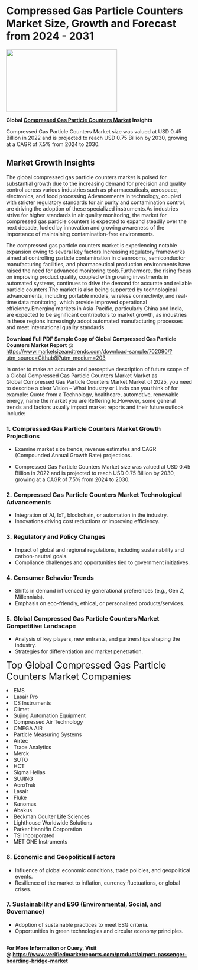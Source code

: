 <H1>Compressed Gas Particle Counters Market Size, Growth and Forecast from 2024 - 2031</H1><img class="aligncenter size-medium wp-image-584254" src="https://thirdeyenews.in/wp-content/uploads/2024/09/Global-Market-Research-300x168.jpeg" alt="" width="300" height="168" /><p><strong>Global&nbsp;<a href="https://www.marketsizeandtrends.com/download-sample/702090/?utm_source=Github8j?utm_medium=203">Compressed Gas Particle Counters Market</a> Insights</strong></p><p>Compressed Gas Particle Counters Market size was valued at USD 0.45 Billion in 2022 and is projected to reach USD 0.75 Billion by 2030, growing at a CAGR of 7.5% from 2024 to 2030.</p><p><h2>Market Growth Insights</h2> <p>The global compressed gas particle counters market is poised for substantial growth due to the increasing demand for precision and quality control across various industries such as pharmaceuticals, aerospace, electronics, and food processing.Advancements in technology, coupled with stricter regulatory standards for air purity and contamination control, are driving the adoption of these specialized instruments.As industries strive for higher standards in air quality monitoring, the market for compressed gas particle counters is expected to expand steadily over the next decade, fueled by innovation and growing awareness of the importance of maintaining contamination-free environments.</p> <p>The compressed gas particle counters market is experiencing notable expansion owing to several key factors.Increasing regulatory frameworks aimed at controlling particle contamination in cleanrooms, semiconductor manufacturing facilities, and pharmaceutical production environments have raised the need for advanced monitoring tools.Furthermore, the rising focus on improving product quality, coupled with growing investments in automated systems, continues to drive the demand for accurate and reliable particle counters.The market is also being supported by technological advancements, including portable models, wireless connectivity, and real-time data monitoring, which provide improved operational efficiency.Emerging markets in Asia-Pacific, particularly China and India, are expected to be significant contributors to market growth, as industries in these regions increasingly adopt automated manufacturing processes and meet international quality standards.</p> <p><span class=""><strong>Download Full PDF Sample Copy of Global Compressed Gas Particle Counters Market Report</strong> @ <a href="https://www.marketsizeandtrends.com/download-sample/702090/?utm_source=Github8j?utm_medium=203" target="_blank">https://www.marketsizeandtrends.com/download-sample/702090/?utm_source=Github8j?utm_medium=203</a></span></p><p>In order to make an accurate and perceptive description of future scope of a Global&nbsp;Compressed Gas Particle Counters Market Market as Global&nbsp;Compressed Gas Particle Counters Market Market of 2025, you need to describe a clear Vision &ndash; What Industry or Linda can you think of for example: Quote from a Technology, healthcare, automotive, renewable energy, name the market you are Reffering to.However, some general trends and factors usually impact market reports and their future outlook include:</p><h3>1.&nbsp;<strong>Compressed Gas Particle Counters Market Growth Projections</strong></h3><ul><li>Examine market size trends, revenue estimates and CAGR (Compounded Annual Growth Rate) projections.</li><li><p>Compressed Gas Particle Counters Market size was valued at USD 0.45 Billion in 2022 and is projected to reach USD 0.75 Billion by 2030, growing at a CAGR of 7.5% from 2024 to 2030.</p></li></ul><h3>2.&nbsp;<strong>Compressed Gas Particle Counters Market Technological Advancements</strong></h3><ul><li>Integration of AI, IoT, blockchain, or automation in the industry.</li><li>Innovations driving cost reductions or improving efficiency.</li></ul><h3>3.&nbsp;<strong>Regulatory and Policy Changes</strong></h3><ul><li>Impact of global and regional regulations, including sustainability and carbon-neutral goals.</li><li>Compliance challenges and opportunities tied to government initiatives.</li></ul><h3>4.&nbsp;<strong>Consumer Behavior Trends</strong></h3><ul><li>Shifts in demand influenced by generational preferences (e.g., Gen Z, Millennials).</li><li>Emphasis on eco-friendly, ethical, or personalized products/services.</li></ul><h3>5.&nbsp;<strong>Global Compressed Gas Particle Counters Market Competitive Landscape</strong></h3><ul><li>Analysis of key players, new entrants, and partnerships shaping the industry.</li><li>Strategies for differentiation and market penetration.</li></ul><p data-pm-slice="1 1 []"><span style="color: inherit; font-family: inherit; font-size: 25px;">Top Global Compressed Gas Particle Counters Market Companies</span></p><div class="" data-test-id=""><p><li>EMS</li><li> Lasair Pro</li><li> CS Instruments</li><li> Climet</li><li> Sujing Automation Equipment</li><li> Compressed Air Technology</li><li> OMEGA AIR</li><li> Particle Measuring Systems</li><li> Airtec</li><li> Trace Analytics</li><li> Merck</li><li> SUTO</li><li> HCT</li><li> Sigma Hellas</li><li> SUJING</li><li> AeroTrak</li><li> Lasair</li><li> Fluke</li><li> Kanomax</li><li> Abakus</li><li> Beckman Coulter Life Sciences</li><li> Lighthouse Worldwide Solutions</li><li> Parker Hannifin Corporation</li><li> TSI Incorporated</li><li> MET ONE Instruments</li></p></div><h3>6.&nbsp;<strong>Economic and Geopolitical Factors</strong></h3><ul><li>Influence of global economic conditions, trade policies, and geopolitical events.</li><li>Resilience of the market to inflation, currency fluctuations, or global crises.</li></ul><h3>7.&nbsp;<strong>Sustainability and ESG (Environmental, Social, and Governance)</strong></h3><ul><li>Adoption of sustainable practices to meet ESG criteria.</li><li>Opportunities in green technologies and circular economy principles.</li></ul><h2><strong style="font-size: 14px;">For More Information or Query, Visit @&nbsp;</strong><a style="background-color: #ffffff; font-size: 14px;" href="https://www.marketsizeandtrends.com/report/compressed-gas-particle-counters-market/" target="_blank">https://www.verifiedmarketreports.com/product/airport-passenger-boarding-bridge-market</a></h2>